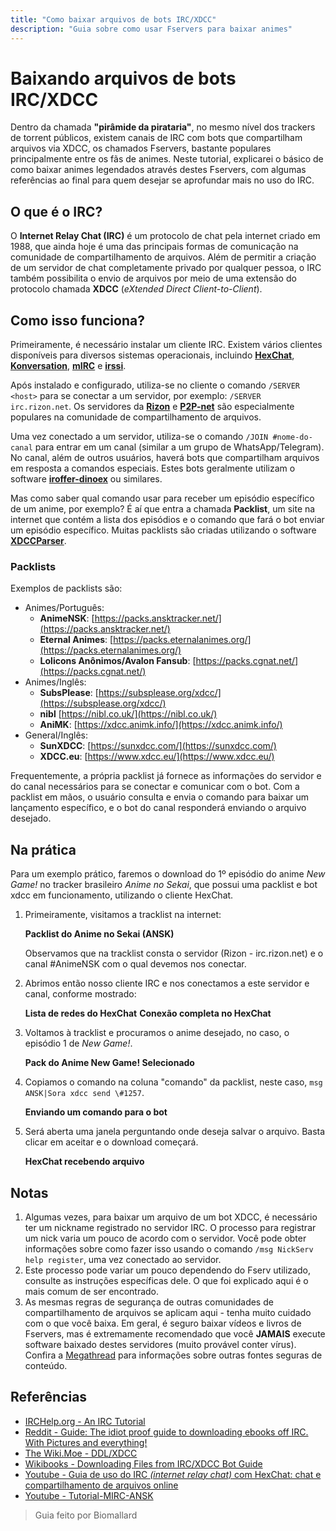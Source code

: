 ```yaml
---
title: "Como baixar arquivos de bots IRC/XDCC"
description: "Guia sobre como usar Fservers para baixar animes"
---
```


# Baixando arquivos de bots IRC/XDCC

Dentro da chamada **"pirâmide da pirataria"**, no mesmo nível dos trackers de torrent públicos, existem canais de IRC com bots que compartilham arquivos via XDCC, os chamados Fservers, bastante populares principalmente entre os fãs de animes. Neste tutorial, explicarei o básico de como baixar animes legendados através destes Fservers, com algumas referências ao final para quem desejar se aprofundar mais no uso do IRC.

## O que é o IRC?

O **Internet Relay Chat (IRC)** é um protocolo de chat pela internet criado em 1988, que ainda hoje é uma das principais formas de comunicação na comunidade de compartilhamento de arquivos. Além de permitir a criação de um servidor de chat completamente privado por qualquer pessoa, o IRC também possibilita o envio de arquivos por meio de uma extensão do protocolo chamada **XDCC** (_eXtended Direct Client-to-Client_).

## Como isso funciona?

Primeiramente, é necessário instalar um cliente IRC. Existem vários clientes disponíveis para diversos sistemas operacionais, incluindo [**HexChat**](https://hexchat.github.io/), [**Konversation**](https://konversation.kde.org/), [**mIRC**](https://www.mirc.com/) e [**irssi**](https://irssi.org/).

Após instalado e configurado, utiliza-se no cliente o comando `/SERVER <host>` para se conectar a um servidor, por exemplo: `/SERVER irc.rizon.net`. Os servidores da [**Rizon**](https://rizon.net/) e [**P2P-net**](https://p2p-network.net/) são especialmente populares na comunidade de compartilhamento de arquivos.

Uma vez conectado a um servidor, utiliza-se o comando `/JOIN #nome-do-canal` para entrar em um canal (similar a um grupo de WhatsApp/Telegram). No canal, além de outros usuários, haverá bots que compartilham arquivos em resposta a comandos especiais. Estes bots geralmente utilizam o software [**iroffer-dinoex**](https://github.com/dinoex/iroffer-dinoex) ou similares.

Mas como saber qual comando usar para receber um episódio específico de um anime, por exemplo? É aí que entra a chamada **Packlist**, um site na internet que contém a lista dos episódios e o comando que fará o bot enviar um episódio específico. Muitas packlists são criadas utilizando o software [**XDCCParser**](https://github.com/nitmir/XDCCParser-global).

### Packlists

Exemplos de packlists são:

- Animes/Português:
  - **AnimeNSK**: [https://packs.ansktracker.net/](https://packs.ansktracker.net/)
  - **Eternal Animes**: [https://packs.eternalanimes.org/](https://packs.eternalanimes.org/)
  - **Lolicons Anônimos/Avalon Fansub**: [https://packs.cgnat.net/](https://packs.cgnat.net/)
- Animes/Inglês:
  - **SubsPlease**: [https://subsplease.org/xdcc/](https://subsplease.org/xdcc/)
  - **nibl** [https://nibl.co.uk/](https://nibl.co.uk/)
  - **AniMK**: [https://xdcc.animk.info/](https://xdcc.animk.info/)
- General/Inglês:
  - **SunXDCC**: [https://sunxdcc.com/](https://sunxdcc.com/)
  - **XDCC.eu**: [https://www.xdcc.eu/](https://www.xdcc.eu/)

Frequentemente, a própria packlist já fornece as informações do servidor e do canal necessários para se conectar e comunicar com o bot. Com a packlist em mãos, o usuário consulta e envia o comando para baixar um lançamento específico, e o bot do canal responderá enviando o arquivo desejado.

## Na prática

Para um exemplo prático, faremos o download do 1º episódio do anime _New Game!_ no tracker brasileiro _Anime no Sekai_, que possui uma packlist e bot xdcc em funcionamento, utilizando o cliente HexChat.

1. Primeiramente, visitamos a tracklist na internet:

   **Packlist do Anime no Sekai (ANSK)**

   Observamos que na tracklist consta o servidor (Rizon - irc.rizon.net) e o canal \#AnimeNSK com o qual devemos nos conectar.

2. Abrimos então nosso cliente IRC e nos conectamos a este servidor e canal, conforme mostrado:

   **Lista de redes do HexChat**
   **Conexão completa no HexChat**

3. Voltamos à tracklist e procuramos o anime desejado, no caso, o episódio 1 de _New Game!_.

   **Pack do Anime New Game! Selecionado**

4. Copiamos o comando na coluna "comando" da packlist, neste caso, `msg ANSK|Sora xdcc send \#1257`.

   **Enviando um comando para o bot**

5. Será aberta uma janela perguntando onde deseja salvar o arquivo. Basta clicar em aceitar e o download começará.

   **HexChat recebendo arquivo**

## Notas

1. Algumas vezes, para baixar um arquivo de um bot XDCC, é necessário ter um nickname registrado no servidor IRC. O processo para registrar um nick varia um pouco de acordo com o servidor. Você pode obter informações sobre como fazer isso usando o comando `/msg NickServ help register`, uma vez conectado ao servidor.
2. Este processo pode variar um pouco dependendo do Fserv utilizado, consulte as instruções específicas dele. O que foi explicado aqui é o mais comum de ser encontrado.
3. As mesmas regras de segurança de outras comunidades de compartilhamento de arquivos se aplicam aqui - tenha muito cuidado com o que você baixa. Em geral, é seguro baixar vídeos e livros de Fservers, mas é extremamente recomendado que você **JAMAIS** execute software baixado destes servidores (muito provável conter vírus). Confira a [Megathread](/) para informações sobre outras fontes seguras de conteúdo.

## Referências

- [IRCHelp.org - An IRC Tutorial](https://www.irchelp.org/faq/irctutorial.html)
- [Reddit - Guide: The idiot proof guide to downloading ebooks off IRC. With Pictures and everything!](https://www.reddit.com/r/Piracy/comments/2oftbu/guide_the_idiot_proof_guide_to_downloading_ebooks/)
- [The Wiki.Moe - DDL/XDCC](https://thewiki.moe/sourcing/ddl/)
- [Wikibooks - Downloading Files from IRC/XDCC Bot Guide](https://en.wikibooks.org/wiki/Downloading_Files_from_IRC/XDCC_Bot_Guide)
- [Youtube - Guia de uso do IRC _(internet relay chat)_ com HexChat: chat e compartilhamento de arquivos online](https://youtu.be/ZA9NoLiIHCI)
- [Youtube - Tutorial-MIRC-ANSK](https://youtu.be/xherACT1j6I)

> Guia feito por Biomallard